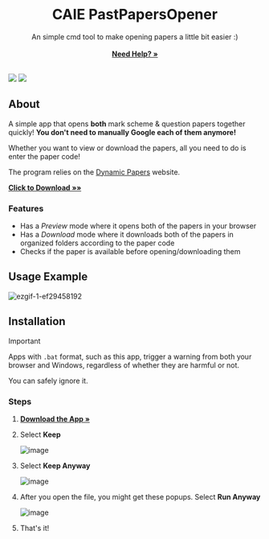 <br/>
<p align="center">
  <h1 align="center">CAIE PastPapersOpener </h1>

  <p align="center">
    An simple cmd tool to make opening papers a little bit easier :)
    <br/>
    <br/>
    <a href="https://github.com/mrc2rules/CAIE_PastPapersOpener/wiki"><strong>Need Help? »</strong></a>
    <br/>
    <br/>
  </p>
</p>

![](https://img.shields.io/github/downloads/mrc2rules/IGCSE_PastPapers_Opener/total.svg?style=for-the-badge&color=F62451) ![](https://img.shields.io/badge/Windows-0078D6?style=for-the-badge&logo=windows&logoColor=white)

## About
A simple app that opens **both** mark scheme & question papers together quickly! **You don't need to manually Google each of them anymore!**

Whether you want to view or download the papers, all you need to do is enter the paper code!

The program relies on the [Dynamic Papers](https://dynamicpapers.com/) website.

[**Click to Download »»**](https://github.com/mrc2rules/CAIE_PastPapersOpener/releases/latest)

### Features
- Has a _Preview_ mode where it opens both of the papers in your browser
- Has a _Download_ mode where it downloads both of the papers in organized folders according to the paper code
- Checks if the paper is available before opening/downloading them

## Usage Example
![ezgif-1-ef29458192](https://github.com/mrc2rules/CAIE_PastPapersOpener/assets/58372697/bc7caa89-30e1-4c86-926b-8941be140b94)

## Installation
> [!IMPORTANT]
> Apps with `.bat` format, such as this app, trigger a warning from both your browser and Windows, regardless of whether they are harmful or not.
> 
> You can safely ignore it.
### Steps
1. **<a href="https://github.com/mrc2rules/IGCSE_PastPapers_Opener/releases/"><strong>Download the App »</strong></a>**
2. Select **Keep**

    ![image](https://github.com/mrc2rules/CAIE_PastPapersOpener/assets/58372697/ddbb1ba6-d5b3-4b7d-a05b-14655fd3bb63)
4. Select **Keep Anyway**
 
   ![image](https://github.com/mrc2rules/CAIE_PastPapersOpener/assets/58372697/2e980d0b-4407-4cb7-acda-f1026e83910e)
5. After you open the file, you might get these popups. Select **Run Anyway**

   ![image](https://github.com/mrc2rules/CAIE_PastPapersOpener/assets/58372697/424a2c17-8c0d-46c0-bbcb-c701da5e9eea)
6. That's it!

